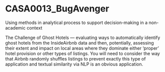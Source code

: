 # CASA0013_BugAvenger
Using methods in analytical process to support decision-making in a non-academic context

The Challenge of Ghost Hotels — 
evaluating ways to automatically identify ghost hotels from the InsideAirbnb data and then, potentially, assessing their extent and impact on local areas where they dominate either ‘proper’ hotel provision or other types of listings. You will need to consider the way that Airbnb randomly shuffles listings to prevent exactly this type of application and textual similarity via NLP is an obvious application.
